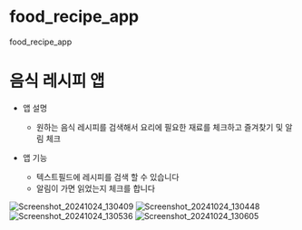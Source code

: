 # food_recipe_app

food_recipe_app

# 음식 레시피 앱

- 앱 설명

  - 원하는 음식 레시피를 검색해서 요리에 필요한 재료를 체크하고 즐겨찾기 및 알림 체크

- 앱 기능
  - 텍스트필드에 레시피를 검색 할 수 있습니다
  - 알림이 가면 읽었는지 체크를 합니다

![Screenshot_20241024_130409](https://github.com/user-attachments/assets/760088c5-ff3a-42ff-af25-055fc72a1295)
![Screenshot_20241024_130448](https://github.com/user-attachments/assets/dedb0f33-ec3b-4047-9043-77d9b6649711)
![Screenshot_20241024_130536](https://github.com/user-attachments/assets/d20e7b20-f380-41ec-9195-994fce43d947)
![Screenshot_20241024_130605](https://github.com/user-attachments/assets/509e2bf7-de7d-4f5a-b4be-e18712b7c945)
